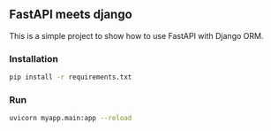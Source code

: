 ## FastAPI meets django

This is a simple project to show how to use FastAPI with Django ORM.



### Installation
```bash
pip install -r requirements.txt
```

### Run
```bash
uvicorn myapp.main:app --reload
```